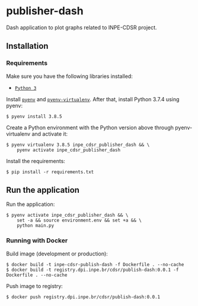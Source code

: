 # publisher-dash

Dash application to plot graphs related to INPE-CDSR project.


## Installation

### Requirements

Make sure you have the following libraries installed:

- [`Python 3`](https://www.python.org/)

Install [`pyenv`](https://github.com/pyenv/pyenv#basic-github-checkout) and [`pyenv-virtualenv`](https://github.com/pyenv/pyenv-virtualenv#installing-as-a-pyenv-plugin). After that, install Python 3.7.4 using pyenv:

```
$ pyenv install 3.8.5
```

Create a Python environment with the Python version above through pyenv-virtualenv and activate it:

```
$ pyenv virtualenv 3.8.5 inpe_cdsr_publisher_dash && \
    pyenv activate inpe_cdsr_publisher_dash
```

Install the requirements:

```
$ pip install -r requirements.txt
```


## Run the application

Run the application:

```
$ pyenv activate inpe_cdsr_publisher_dash && \
    set -a && source environment.env && set +a && \
    python main.py
```


### Running with Docker

Build image (development or production):

```
$ docker build -t inpe-cdsr-publish-dash -f Dockerfile . --no-cache
$ docker build -t registry.dpi.inpe.br/cdsr/publish-dash:0.0.1 -f Dockerfile . --no-cache
```

Push image to registry:

```
$ docker push registry.dpi.inpe.br/cdsr/publish-dash:0.0.1
```
